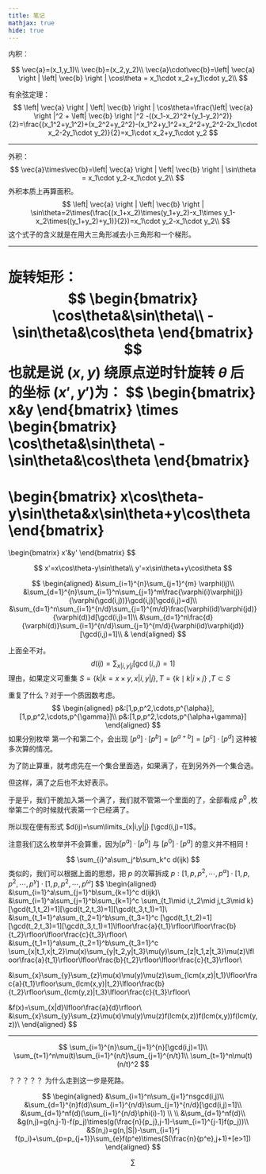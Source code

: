 ```yaml
---
title: 笔记
mathjax: true
hide: true
---
```






内积：


$$
\vec{a}=(x_1,y_1)\\
\vec{b}=(x_2,y_2)\\
\vec{a}\cdot\vec{b}=\left| \vec{a} \right | \left| \vec{b} \right | \cos\theta = x_1\cdot x_2+y_1\cdot y_2\\
$$

有余弦定理： 
$$
\left| \vec{a} \right | \left| \vec{b} \right | \cos\theta=\frac{\left| \vec{a} \right |^2 + \left| \vec{b} \right |^2 -((x_1-x_2)^2+(y_1-y_2)^2)}{2}=\frac{(x_1^2+y_1^2)+(x_2^2+y_2^2)-(x_1^2+y_1^2+x_2^2+y_2^2-2x_1\cdot x_2-2y_1\cdot y_2)}{2}=x_1\cdot x_2+y_1\cdot y_2
$$


---

外积：
$$
\vec{a}\times\vec{b}=\left| \vec{a} \right | \left| \vec{b} \right | \sin\theta = x_1\cdot y_2-x_1\cdot y_2\\
$$
外积本质上再算面积。
$$
\left| \vec{a} \right | \left| \vec{b} \right | \sin\theta=2\times(\frac{(x_1+x_2)\times(y_1+y_2)-x_1\times y_1-x_2\times((y_1+y_2)+y_1)}{2})=x_1\cdot y_2-x_1\cdot y_2\\
$$
这个式子的含义就是在用大三角形减去小三角形和一个梯形。



---

旋转矩形：
$$
\begin{bmatrix}
\cos\theta&\sin\theta\\
-\sin\theta&\cos\theta
\end{bmatrix}
$$
也就是说 $(x,y)$ 绕原点逆时针旋转 $\theta$ 后的坐标 $(x',y')$为：
$$
\begin{bmatrix}
x&y
\end{bmatrix}
\times
\begin{bmatrix}
\cos\theta&\sin\theta\\
-\sin\theta&\cos\theta
\end{bmatrix}
=
\begin{bmatrix}
x\cos\theta-y\sin\theta&x\sin\theta+y\cos\theta
\end{bmatrix}
=
\begin{bmatrix}
x'&y'
\end{bmatrix}
$$

$$
x'=x\cos\theta-y\sin\theta\\
y'=x\sin\theta+y\cos\theta
$$




























$$
\begin{aligned}
&\sum_{i=1}^{n}\sum_{j=1}^{m} \varphi(ij)\\
&\sum_{d=1}^{n}\sum_{i=1}^n\sum_{j=1}^m\frac{\varphi(i)\varphi(j)}{\varphi(\gcd(i,j))}\gcd(i,j)[\gcd(i,j)=d]\\
&\sum_{d=1}^n\sum_{i=1}^{n/d}\sum_{j=1}^{m/d}\frac{\varphi(id)\varphi(jd)}{\varphi(d)}d[\gcd(i,j)=1]\\
&\sum_{d=1}^n\frac{d}{\varphi(d)}\sum_{i=1}^{n/d}\sum_{j=1}^{m/d}{\varphi(id)\varphi(jd)}[\gcd(i,j)=1]\\
&
\end{aligned}
$$

上面全不对。
$$
d(ij)=\sum_{x|i,y|j} [\gcd(i,j)=1]
$$
理由，如果定义可重集 $S=\{k|k=x\times y,x|i,y|j\},T=\{k\mid k|i\times j\}$ ,$T\subset S$

重复了什么？对于一个质因数考虑。
$$
\begin{aligned}
p&:[1,p,p^2,\cdots,p^{\alpha}],[1,p,p^2,\cdots,p^{\gamma}]\\
p&:[1,p,p^2,\cdots,p^{\alpha+\gamma}]
\end{aligned}
$$
如果分别枚举 第一个和第二个，会出现 $[p^a]\cdot[p^b]=[p^{a+b}]=[p^c]\cdot[p^d]$ 这种被多次算的情况。

为了防止算重，就考虑先在一个集合里面选，如果满了，在到另外外一个集合选。

但这样，满了之后也不太好表示。

于是乎，我们干脆加入第一个满了，我们就不管第一个里面的了，全部看成 $p^0$ ,枚举第二个的时候就代表第一个已经满了。

所以现在便有形式 $d(ij)=\sum\limits_{x|i,y|j} [\gcd(i,j)=1]$。

注意我们这么枚举并不会算重，因为$[p^a]\cdot[p^0]$  与 $[p^0]\cdot[p^a]$ 的意义并不相同！


$$
\sum_{i}^a\sum_j^b\sum_k^c d(ijk)
$$
类似的，我们可以根据上面的思想，把 $p$ 的次幂拆成 $p:[1,p,p^2,\cdots,p^\alpha]\cdot[1,p,p^2,\cdots,p^\gamma]\cdot[1,p,p^2,\cdots,p^\omega]$ 
$$
\begin{aligned}
&\sum_{i=1}^a\sum_{j=1}^b\sum_{k=1}^c d(ijk)\\
&\sum_{i=1}^a\sum_{j=1}^b\sum_{k=1}^c \sum_{t_1\mid i,t_2\mid j,t_3\mid k} [\gcd(t_1,t_2)=1][\gcd(t_2,t_3)=1][\gcd(t_3,t_1)=1]\\
&\sum_{t_1=1}^a\sum_{t_2=1}^b\sum_{t_3=1}^c [\gcd(t_1,t_2)=1][\gcd(t_2,t_3)=1][\gcd(t_3,t_1)=1]\lfloor\frac{a}{t_1}\rfloor\lfloor\frac{b}{t_2}\rfloor\lfloor\frac{c}{t_3}\rfloor\\
&\sum_{t_1=1}^a\sum_{t_2=1}^b\sum_{t_3=1}^c \sum_{x|t_1,x|t_2}\mu(x)\sum_{y|t_2,y|t_3}\mu(y)\sum_{z|t_1,z|t_3}\mu(z)\lfloor\frac{a}{t_1}\rfloor\lfloor\frac{b}{t_2}\rfloor\lfloor\frac{c}{t_3}\rfloor\\

&\sum_{x}\sum_{y}\sum_{z}\mu(x)\mu(y)\mu(z)\sum_{lcm(x,z)|t_1}\lfloor\frac{a}{t_1}\rfloor\sum_{lcm(x,y)|t_2}\lfloor\frac{b}{t_2}\rfloor\sum_{lcm(y,z)|t_3}\lfloor\frac{c}{t_3}\rfloor\\

&f(x)=\sum_{x|d}\lfloor\frac{a}{d}\rfloor\\
&\sum_{x}\sum_{y}\sum_{z}\mu(x)\mu(y)\mu(z)f(lcm(x,z))f(lcm(x,y))f(lcm(y,z))\\
\end{aligned}
$$





---




$$
\sum_{i=1}^{n}\sum_{j=1}^{n}[\gcd(i,j)=1]\\
\sum_{t=1}^n\mu(t)\sum_{i=1}^{n/t}\sum_{j=1}^{n/t}1\\
\sum_{t=1}^n\mu(t)(n/t)^2
$$

？？？？？ 为什么走到这一步是死路。

$$
\begin{aligned}
&\sum_{i=1}^n\sum_{j=1}^nsgcd(i,j)\\
&\sum_{d=1}^{n}f(d)\sum_{i=1}^{n/d}\sum_{j=1}^{n/d}[\gcd(i,j)=1]\\
&\sum_{d=1}^nf(d)(\sum_{i=1}^{n/d}\phi(i)-1)
\\
\\
&\sum_{d=1}^nf(d)\\
&g(n,j)=g(n,j-1)-f(p_j)\times(g(\frac{n}{p_j},j-1)-\sum_{i=1}^{j-1}f(p_j))\\
&S(n,j)=g(n,|S|)-\sum_{i=1}^j f(p_i)+\sum_{p=p_{j+1}}\sum_{e}f(p^e)\times(S(\frac{n}{p^e},j+1)+[e>1])
\end{aligned}
$$





$$
\sum_{}
$$





